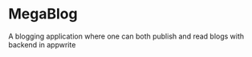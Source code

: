 # MegaBlog
 A blogging application where one can both publish and read blogs with backend in appwrite
